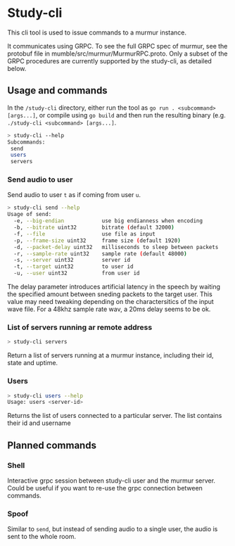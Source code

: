 # Study-cli

This cli tool is used to issue commands to a murmur instance.

It communicates using GRPC. To see the full GRPC spec of murmur, see the protobuf file in mumble/src/murmur/MurmurRPC.proto. Only a subset of the GRPC procedures are currently supported by the study-cli, as detailed below.

## Usage and commands

In the `/study-cli` directory, either run the tool as `go run . <subcommand> [args...]`, or compile using `go build` and then run the resulting binary (e.g. `./study-cli <subcommand> [args...]`.

```sh
> study-cli --help
Subcommands:
 send 
 users 
 servers
```

### Send audio to user

Send audio to user `t` as if coming from user `u`.

```sh
> study-cli send --help
Usage of send:
  -e, --big-endian            use big endianness when encoding
  -b, --bitrate uint32        bitrate (default 32000)
  -f, --file                  use file as input
  -p, --frame-size uint32     frame size (default 1920)
  -d, --packet-delay uint32   milliseconds to sleep between packets
  -r, --sample-rate uint32    sample rate (default 48000)
  -s, --server uint32         server id
  -t, --target uint32         to user id
  -u, --user uint32           from user id
```

The delay parameter introduces artificial latency in the speech by waiting the specified amount between sneding packets to the target user. This value may need tweaking depending on the charactersitics of the input wave file. For a 48khz sample rate wav, a 20ms delay seems to be ok.

### List of servers running ar remote address

```sh
> study-cli servers
```

Return a list of servers running at a murmur instance, including their id, state and uptime.

### Users

```sh
> study-cli users --help
Usage: users <server-id>
```
Returns the list of users connected to a particular server. The list contains their id and username

## Planned commands
### Shell
Interactive grpc session between study-cli user and the murmur server. Could be useful if you want to re-use the grpc connection between commands.

### Spoof
Similar to `send`, but instead of sending audio to a single user, the audio is sent to the whole room.
